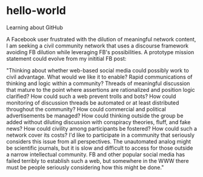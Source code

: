 # hello-world
Learning about GitHub

A Facebook user frustrated with the dilution of meaningful network content, I am seeking a civil community network that uses a discourse framework avoiding FB dilution while leveraging FB's possibilities.
A prototype mission statement could evolve from my inititial FB post: 

"Thinking about whether web-based social media could possibly work to civil advantage. What would we like it to enable? Rapid communications of thinking and logic within a community? Threads of meaningful discussion that mature to the point where assertions are rationalized and position logic clarified? How could such a web prevent trolls and bots? How could monitoring of discussion threads be automated or at least distributed throughout the community? How could commercial and political advertisements be managed? How could thinking outside the group be added without diluting discussion with conspiracy theories, fluff, and fake news? How could civility among participants be fostered? How could such a network cover its costs? I'd like to participate in a community that seriously considers this issue from all perspectives. The unautomated analog might be scientific journals, but it is slow and difficult to access for those outside a narrow intellectual community. FB and other popular social media has failed terribly to establish such a web, but somewhere in the WWW there must be people seriously considering how this might be done."
